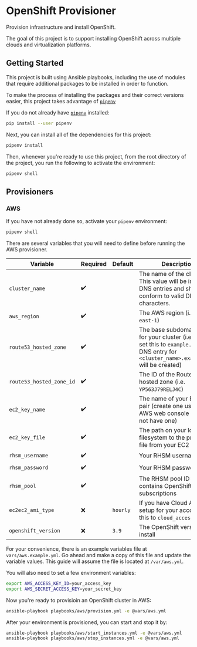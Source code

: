# OpenShift Provisioner

Provision infrastructure and install OpenShift.

The goal of this project is to support installing OpenShift across multiple
clouds and virtualization platforms.

## Getting Started

This project is built using Ansible playbooks, including the use of modules
that require additional packages to be installed in order to function.

To make the process of installing the packages and their correct versions
easier, this project takes advantage of [`pipenv`](1)

If you do not already have [`pipenv`](1) installed:

```bash
pip install --user pipenv
```

Next, you can install all of the dependencies for this project:

```bash
pipenv install
```

Then, whenever you're ready to use this project, from the root directory of the
project, you run the following to activate the environment:

```bash
pipenv shell
```

## Provisioners

### AWS

If you have not already done so, activate your `pipenv` environment:

```bash
pipenv shell
```

There are several variables that you will need to define before running the
AWS provisioner.

| Variable                 | Required           | Default  | Description                                                                                                                                      |
| ------------------------ | ------------------ | -------- | ------------------------------------------------------------------------------------------------------------------------------------------------ |
| `cluster_name`           | :heavy_check_mark: |          | The name of the cluster. This value will be in your DNS entries and should conform to valid DNS characters.                                      |
| `aws_region`             | :heavy_check_mark: |          | The AWS region (i.e. `us-east-1`)                                                                                                                |
| `route53_hosted_zone`    | :heavy_check_mark: |          | The base subdomain to use for your cluster (i.e. if you set this to `example.com`, a DNS entry for `<cluster_name>.example.com` will be created) |
| `route53_hosted_zone_id` | :heavy_check_mark: |          | The ID of the Route53 hosted zone (i.e. `YP563J79RELJ4C`)                                                                                        |
| `ec2_key_name`           | :heavy_check_mark: |          | The name of your EC2 key pair (create one using the AWS web console if you do not have one)                                                      |
| `ec2_key_file`           | :heavy_check_mark: |          | The path on your local filesystem to the private key file from your EC2 key pair                                                                 |
| `rhsm_username`          | :heavy_check_mark: |          | Your RHSM username                                                                                                                               |
| `rhsm_password`          | :heavy_check_mark: |          | Your RHSM password                                                                                                                               |
| `rhsm_pool`              | :heavy_check_mark: |          | The RHSM pool ID that contains OpenShift subscriptions                                                                                           |
| `ec2ec2_ami_type`        | :x:                | `hourly` | If you have Cloud Access setup for your account, set this to `cloud_access`                                                                      |
| `openshift_version`      | :x:                | `3.9`    | The OpenShift version to install                                                                                                                 |

For your convenience, there is an example variables file at `vars/aws.example.yml`.
Go ahead and make a copy of this file and update the variable values. This guide will assume the file is
located at `/var/aws.yml`.

You will also need to set a few environment variables:

```bash
export AWS_ACCESS_KEY_ID=your_access_key
export AWS_SECRET_ACCESS_KEY=your_secret_key
```

Now you're ready to provisioin an OpenShift cluster in AWS:

```bash
ansible-playbook playbooks/aws/provision.yml -e @vars/aws.yml
```

After your environment is provisioned, you can start and stop it by:

```bash
ansible-playbook playbooks/aws/start_instances.yml -e @vars/aws.yml
ansible-playbook playbooks/aws/stop_instances.yml -e @vars/aws.yml
```

[1]: https://docs.pipenv.org/
